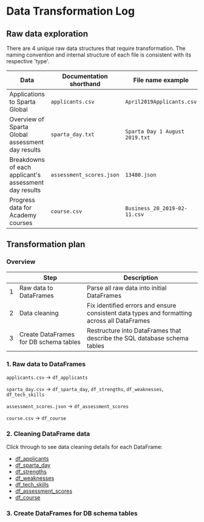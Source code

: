 # Data Transformation Log

## Raw data exploration
There are 4 unique raw data structures that require transformation. The naming convention and internal structure of each file is consistent with its respective 'type'.

| Data													| Documentation shorthand	| File name example              |
|-------------------------------------------------------|---------------------------|--------------------------------|	
| Applications to Sparta Global							| `applicants.csv`			| `April2019Applicants.csv`		 |
| Overview of Sparta Global assessment day results		| `sparta_day.txt`			| `Sparta Day 1 August 2019.txt` |
| Breakdowns of each applicant's assessment day results | `assessment_scores.json`	| `13480.json`					 |
| Progress data for Academy courses						| `course.csv`				| `Business_20_2019-02-11.csv`	 |

## Transformation plan
### Overview
|   | Step										| Description																				    |
|---|-------------------------------------------|-----------------------------------------------------------------------------------------------|
| 1 | Raw data to DataFrames					| Parse all raw data into initial DataFrames													|
| 2 | Data cleaning								| Fix identified errors and ensure consistent data types and formatting across all DataFrames	|
| 3 | Create DataFrames for DB schema tables	| Restructure into DataFrames that describe the SQL database schema tables						|   

### 1. Raw data to DataFrames
`applicants.csv` -> `df_applicants`

`sparta_day.csv` -> `df_sparta_day`, `df_strengths`, `df_weaknesses`, `df_tech_skills`

`assessment_scores.json` -> `df_assessment_scores`

`course.csv` -> `df_course`

### 2. Cleaning DataFrame data
Click through to see data cleaning details for each DataFrame:
- [df_applicants](dtl_sub/dtl_2_df_applicants.md)
- [df_sparta_day](dtl_sub/dtl_2_df_sparta_day.md)
- [df_strengths](dtl_sub/dtl_2_df_sparta_day.md)
- [df_weaknesses](dtl_sub/dtl_2_df_sparta_day.md)
- [df_tech_skills](dtl_sub/dtl_2_df_sparta_day.md)
- [df_assessment_scores](dtl_sub/dtl_2_df_assessment_scores.md)
- [df_course](dtl_sub/dtl_2_df_course.md)

### 3. Create DataFrames for DB schema tables
